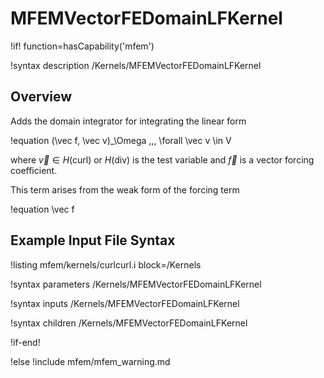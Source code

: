 # MFEMVectorFEDomainLFKernel

!if! function=hasCapability('mfem')

!syntax description /Kernels/MFEMVectorFEDomainLFKernel

## Overview

Adds the domain integrator for integrating the linear form

!equation
(\vec f, \vec v)_\Omega \,\,\, \forall \vec v \in V

where $\vec v \in H(\mathrm{curl})$ or $H(\mathrm{div})$ is the test variable and $\vec f$ is a
vector forcing coefficient.

This term arises from the weak form of the forcing term

!equation
\vec f

## Example Input File Syntax

!listing mfem/kernels/curlcurl.i block=/Kernels

!syntax parameters /Kernels/MFEMVectorFEDomainLFKernel

!syntax inputs /Kernels/MFEMVectorFEDomainLFKernel

!syntax children /Kernels/MFEMVectorFEDomainLFKernel

!if-end!

!else
!include mfem/mfem_warning.md
